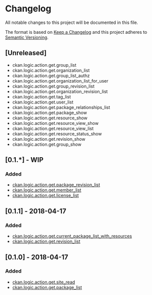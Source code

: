 # Changelog
All notable changes to this project will be documented in this file.

The format is based on [Keep a Changelog](http://keepachangelog.com/en/1.0.0/)
and this project adheres to [Semantic Versioning](http://semver.org/spec/v2.0.0.html).

## [Unreleased]
 
- ckan.logic.action.get.group_list
- ckan.logic.action.get.organization_list
- ckan.logic.action.get.group_list_authz
- ckan.logic.action.get.organization_list_for_user
- ckan.logic.action.get.group_revision_list
- ckan.logic.action.get.organization_revision_list
- ckan.logic.action.get.tag_list
- ckan.logic.action.get.user_list
- ckan.logic.action.get.package_relationships_list
- ckan.logic.action.get.package_show
- ckan.logic.action.get.resource_show
- ckan.logic.action.get.resource_view_show
- ckan.logic.action.get.resource_view_list
- ckan.logic.action.get.resource_status_show
- ckan.logic.action.get.revision_show
- ckan.logic.action.get.group_show

## [0.1.*] - WIP
### Added
- [ckan.logic.action.get.package_revision_list](http://docs.ckan.org/en/ckan-2.7.3/api/#ckan.logic.action.get.package_revision_list)
- [ckan.logic.action.get.member_list](http://docs.ckan.org/en/ckan-2.7.3/api/#ckan.logic.action.get.member_list)
- [ckan.logic.action.get.license_list](http://docs.ckan.org/en/ckan-2.7.3/api/#ckan.logic.action.get.license_list)

## [0.1.1] - 2018-04-17
### Added
- [ckan.logic.action.get.current_package_list_with_resources](http://docs.ckan.org/en/ckan-2.7.3/api/#ckan.logic.action.get.current_package_list_with_resources)
- [ckan.logic.action.get.revision_list](http://docs.ckan.org/en/ckan-2.7.3/api/#ckan.logic.action.get.revision_list)

## [0.1.0] - 2018-04-17
### Added
- [ckan.logic.action.get.site_read](http://docs.ckan.org/en/ckan-2.7.3/api/#ckan.logic.action.get.site_read)
- [ckan.logic.action.get.package_list](http://docs.ckan.org/en/ckan-2.7.3/api/index.html#ckan.logic.action.get.package_list)
